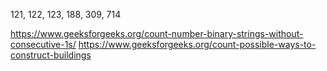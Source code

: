 121, 122, 123, 188, 309, 714

https://www.geeksforgeeks.org/count-number-binary-strings-without-consecutive-1s/ 
https://www.geeksforgeeks.org/count-possible-ways-to-construct-buildings